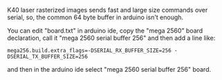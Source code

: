 K40 laser rasterized images sends fast and large size commands over serial,
so, the common 64 byte buffer in arduino isn't enough.

You can edit "board.txt" in arduino ide, copy the "mega 2560" board declaration, call it 
"mega 2560 serial buffer 256" and then add a line like:

```
mega256.build.extra_flags=-DSERIAL_RX_BUFFER_SIZE=256 -DSERIAL_TX_BUFFER_SIZE=256
```

and then in the arduino ide select "mega 2560 serial buffer 256" board.

